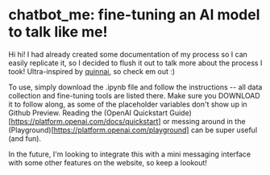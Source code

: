 # chatbot_me: fine-tuning an AI model to talk like me!

Hi hi! I had already created some documentation of my process so I can easily replicate it, so I decided to flush it out to talk more about the process I took! Ultra-inspired by [quinnai](https://www.quinnha.xyz/quinn-ai), so check em out :)

To use, simply download the .ipynb file and follow the instructions -- all data collection and fine-tuning tools are listed there. Make sure you DOWNLOAD it to follow along, as some of the placeholder variables don't show up in Github Preview. Reading the (OpenAI Quickstart Guide)[https://platform.openai.com/docs/quickstart] or messing around in the (Playground)[https://platform.openai.com/playground] can be super useful (and fun).

In the future, I'm looking to integrate this with a mini messaging interface with some other features on the website, so keep a lookout!
